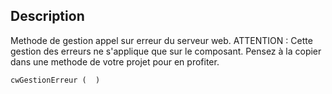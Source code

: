 ## Description
Methode de gestion appel sur erreur du serveur web.
ATTENTION : Cette gestion des erreurs ne s'applique que sur le composant.
Pensez à la copier dans une methode de votre projet pour en profiter.

```4d
cwGestionErreur (  ) 
```